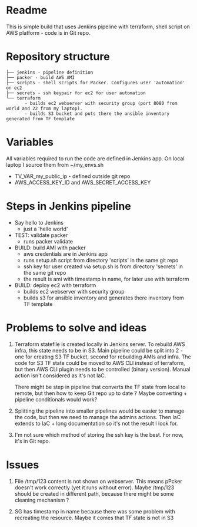 # Readme

This is simple build that uses Jenkins pipeline with terraform, shell script on AWS platform - code is in Git repo.


# Repository structure
 
    ├── jenkins - pipeline definition
    ├── packer - build AWS AMI
    ├── scripts - shell scripts for Packer. Configures user 'automation' on ec2
    ├── secrets - ssh keypair for ec2 for user automation
    └── terraform 
           - builds ec2 webserver with security group (port 8080 from world and 22 from my laptop). 
           - builds S3 bucket and puts there the ansible inventory generated from TF template

# Variables

All variables required to run the code are defined in Jenkins app.
On local laptop I source them from  ~/my_envs.sh

- TV_VAR_my_public_ip - defined outside git repo
- AWS_ACCESS_KEY_ID and AWS_SECRET_ACCESS_KEY

# Steps in Jenkins pipeline
- Say hello to Jenkins
  - just a 'hello world'
- TEST: validate packer
  - runs packer validate
- BUILD: build AMI with packer
  - aws credentials are in Jenkins app
  - runs setup.sh script from directory 'scripts' in the same git repo
  - ssh key for user created via setup.sh is from directory 'secrets' in the same git repo
  - the result is ami with timestamp in name, for later use with terraform
- BUILD: deploy ec2 with terraform
  - builds ec2 webserver with security group
  - builds s3 for ansible inventory and generates there inventory from TF template

# Problems to solve and ideas
1. Terraform statefile is created locally in Jenkins server. To rebuild AWS infra, this state needs to be in S3.
   Main pipeline could be split into 2 - one for creating S3 TF bucket, second for rebuilding AMIs and infra. 
   The code for S3 TF state could be moved to AWS CLI instead of terraform, but then AWS CLI plugin needs to be controlled (binary version).
   Manual action isn't considered as it's not IaC.

   There might be step in pipeline that converts the TF state from local to remote, but then how to keep Git repo up to date ?
   Maybe converting + pipeline conditionals would work?

2. Splitting the pipeline into smaller pipelines would be easier to manage the code, but then we need to manage the admins actions.
   Then IaC extends to IaC + long documentation so it's not the result I look for.

3. I'm not sure which method of storing the ssh key is the best. 
   For now, it's in Git repo.

# Issues
1. File /tmp/123 content is not shown on webserver. This means pPcker doesn't work correctly (yet it runs without error).
   Maybe /tmp/123 should be created in different path, because there might be some cleaning mechanism ?
   
2. SG has timestamp in name because there was some problem with recreating the resource.
   Maybe it comes that TF state is not in S3